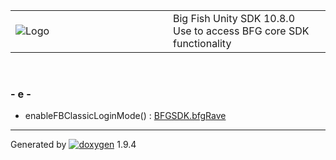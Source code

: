 <table>
<colgroup>
<col style="width: 50%" />
<col style="width: 50%" />
</colgroup>
<tbody>
<tr class="odd">
<td><img src="Icon-100.png" alt="Logo" /></td>
<td><div id="projectname">
Big Fish Unity SDK<span id="projectnumber"> 10.8.0</span>
</div>
<div id="projectbrief">
Use to access BFG core SDK functionality
</div></td>
</tr>
</tbody>
</table>

 

### \- e -

  - enableFBClassicLoginMode() : [BFGSDK.bfgRave](class_b_f_g_s_d_k_1_1bfg_rave.html#a2d96bf633f6730cf72187e4c8999556c)

-----

Generated
by [![doxygen](doxygen.svg)](https://www.doxygen.org/index.html) 1.9.4
